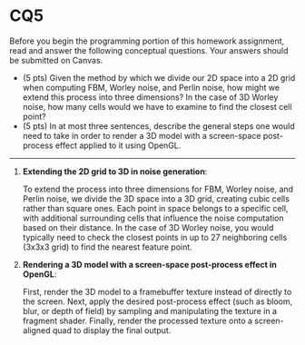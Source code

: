 # CQ5

Before you begin the programming portion of this homework assignment, read and answer the following conceptual questions. Your answers should be submitted on Canvas.

- (5 pts) Given the method by which we divide our 2D space into a 2D grid when computing FBM, Worley noise, and Perlin noise, how might we extend this process into three dimensions? In the case of 3D Worley noise, how many cells would we have to examine to find the closest cell point?
- (5 pts) In at most three sentences, describe the general steps one would need to take in order to render a 3D model with a screen-space post-process effect applied to it using OpenGL.

---

1. **Extending the 2D grid to 3D in noise generation**:  

   To extend the process into three dimensions for FBM, Worley noise, and Perlin noise, we divide the 3D space into a 3D grid, creating cubic cells rather than square ones. Each point in space belongs to a specific cell, with additional surrounding cells that influence the noise computation based on their distance. In the case of 3D Worley noise, you would typically need to check the closest points in up to 27 neighboring cells (3x3x3 grid) to find the nearest feature point.

2. **Rendering a 3D model with a screen-space post-process effect in OpenGL**: 

   First, render the 3D model to a framebuffer texture instead of directly to the screen. Next, apply the desired post-process effect (such as bloom, blur, or depth of field) by sampling and manipulating the texture in a fragment shader. Finally, render the processed texture onto a screen-aligned quad to display the final output.